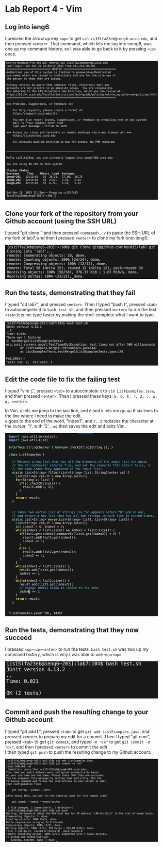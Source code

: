 # Lab Report 4 - Vim
## Log into ieng6  
I pressed the arrow up key `<up>` to get `ssh cs15lfa23eb@ieng6.ucsd.edu`, and then pressed `<enter>`. 
That command, which lets me log into ineng6, was one up my command history, so I was able to go back to it by pressing `<up>` once.  

![login](login.png) 

## Clone your fork of the repository from your Github account (using the SSH URL)
I typed "git clone " and then pressed `<command>, v` to paste the SSH URL of my fork of lab7, and then I pressed `<enter>` to clone my fork onto ieng6.   

![clone](clone.png) 

## Run the tests, demonstrating that they fail  
I typed "cd lab7", and pressed `<enter>`. Then I typed "bash t", pressed `<tab>` to autocomplete it to `bash test.sh`, and then pressed `<enter>` to run the test.    
`<tab>` lets me type faster by making the shell complete what I want to type.  

![test1](test1.png)

## Edit the code file to fix the failing test   
I typed "vim L", pressed `<tab>` to autocomplete it to `vim ListExamples.java`, and then pressed `<enter>`. 
Then I pressed these keys: `G, 6, k, r, 2, :, w, q, <enter>`. 

In Vim, `G` lets me jump to the last line, and `6` and `k` lets me go up 6 six lines to the line where I need to make the edit.  
`e` goes to the end of the word, "index1", and `r, 2` replaces the character at the cursor, '1', with '2'. 
`:wq` then saves the edit and exits Vim.  

![vim](vim.png)  

## Run the tests, demonstrating that they now succeed   
I pressed `<up><up><enter>` to run the tests. `bash test.sh` was two up my command history, which is why I was able to use `<up><up>`.

![test2](test2.png)

## Commit and push the resulting change to your Github account  
I typed "git add L", pressed `<tab>` to get `git add ListExamples.java`, and pressed `<enter>` to prepare my edit for a commit.
Then I typed "git com", pressed `<tab>` to get `git commit`, and typed `-m "ok"` to get `git commit -m "ok"`, and then I pressed `<enter>` to commit the edit.  
I then typed `git push` to push the resulting change to my Github account.  

![git](git.png)
